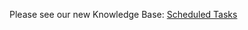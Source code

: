 Please see our new Knowledge Base: [Scheduled Tasks](https://support.emby.media/support/solutions/articles/44001159751-scheduled-tasks)